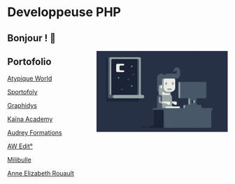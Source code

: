 # Developpeuse PHP

<h2>Bonjour ! 👋</h2>

<img alt="Night Coding" src="https://raw.githubusercontent.com/AVS1508/AVS1508/master/assets/Night-Coding.gif" align="right"/>
<h2>Portofolio</h2>
<p><a href="https://www.blog-atypique-world.com/">Atypique World</a></p>
<p><a href="https://sportofoly.com/">Sportofoly</a></p>
<p><a href="https://graphidys.com/">Graphidys</a></p>
<p><a href="https://kaina-com.fr/academy/index.php">Kaïna Academy</a></p>
<p><a href="https://audrey-formations.fr/">Audrey Formations</a></p>
<p><a href="https://aw-edit.fr">AW Edit°</a></p>
<p><a href="https://www.milibulle.com/">Milibulle</a></p>
<p><a href="https://rouault-conservationpatrimoine.fr/">Anne Elizabeth Rouault</a></p>
